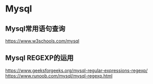 # Mysql

## Mysql常用语句查询
https://www.w3schools.com/mysql

## Mysql REGEXP的运用
https://www.geeksforgeeks.org/mysql-regular-expressions-regexp/
https://www.runoob.com/mysql/mysql-regexp.html

